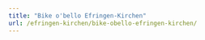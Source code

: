```yaml
---
title: "Bike o'bello Efringen-Kirchen"
url: /efringen-kirchen/bike-obello-efringen-kirchen/
---
```


